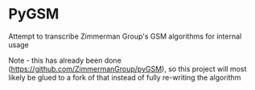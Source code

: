 # PyGSM
Attempt to transcribe Zimmerman Group's GSM algorithms for internal usage

Note - this has already been done (https://github.com/ZimmermanGroup/pyGSM), so this project will most likely be glued to a fork of that instead of fully re-writing the algorithm 
